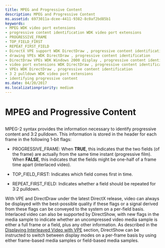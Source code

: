 ```yaml
---
title: MPEG and Progressive Content
description: MPEG and Progressive Content
ms.assetid: 6973011a-dcee-4411-9382-8c0af2bd85b1
keywords:
- MPEG WDK video port extensions
- progressive content identification WDK video port extensions
- PROGRESSIVE_FRAME
- TOP_FIELD_FIRST
- REPEAT_FIRST_FIELD
- DirectX VPE support WDK DirectDraw , progressive content identification
- drawing VPEs WDK DirectDraw , progressive content identification
- DirectDraw VPEs WDK Windows 2000 display , progressive content identification
- video port extensions WDK DirectDraw , progressive content identification
- VPEs WDK DirectDraw , progressive content identification
- 3 2 pulldown WDK video port extensions
- identifying progressive content
ms.date: 04/20/2017
ms.localizationpriority: medium
---
```


# MPEG and Progressive Content


## <span id="ddk_mpeg_and_progressive_content_gg"></span><span id="DDK_MPEG_AND_PROGRESSIVE_CONTENT_GG"></span>


MPEG-2 syntax provides the information necessary to identify progressive content and 3:2 pulldown. This information is stored in the header for each frame in the following 1-bit flags:

-   PROGRESSIVE\_FRAME: When **TRUE**, this indicates that the two fields (of the frame) are actually from the same time instant (progressive film). When **FALSE**, this indicates that the fields might be one-half of a frame time apart (interlaced video).

-   TOP\_FIELD\_FIRST: Indicates which field comes first in time.

-   REPEAT\_FIRST\_FIELD: Indicates whether a field should be repeated for 3:2 pulldown.

With VPE and DirectDraw under the latest DirectX release, video can always be displayed with the best-possible quality if these flags or a signal derived from these flags can be conveyed to the system on a per-field basis. Interlaced video can also be supported by DirectShow, with new flags in the media sample to indicate whether an uncompressed video media sample is either a full frame or a field, plus any other information. As described in the [Displaying Interleaved Video with VPE](displaying-interleaved-video-with-vpe.md) section, DirectShow can be instructed to switch between display modes on a per-frame basis by using either frame-based media samples or field-based media samples.

 

 





